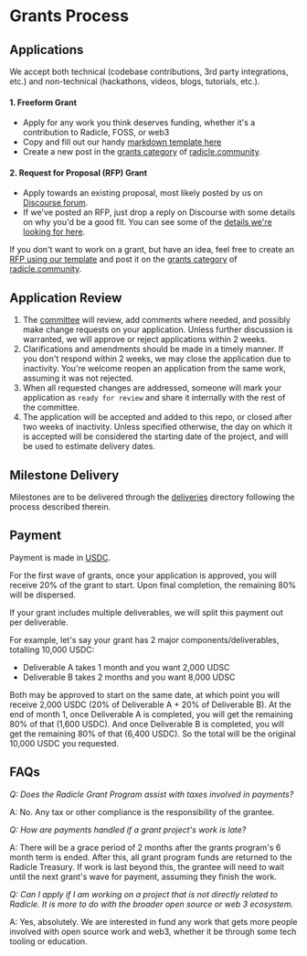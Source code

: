 # Grants Process

## Applications

We accept both technical (codebase contributions, 3rd party integrations, etc.) and non-technical (hackathons, videos, blogs, tutorials, etc.).

#### 1. Freeform Grant 
* Apply for any work you think deserves funding, whether it's a contribution to Radicle, FOSS, or web3 
* Copy and fill out our handy [markdown template here](https://raw.githubusercontent.com/radicle-dev/radicle-grants/main/grants/applications/template.md)
* Create a new post in the [grants category](https://radicle.community/c/grants/24) of [radicle.community](https://radicle.community/).

#### 2. Request for Proposal (RFP) Grant
* Apply towards an existing proposal, most likely posted by us on [Discourse forum](https://radicle.community/c/grants/24).
* If we've posted an RFP, just drop a reply on Discourse with some details on why you'd be a good fit. You can see some of the [details we're looking for here](https://raw.githubusercontent.com/radicle-dev/radicle-grants/main/grants/applications/template.md).

If you don't want to work on a grant, but have an idea, feel free to create an [RFP using our template](https://github.com/radicle-dev/radicle-grants/blob/main/rfps/template.md) and post it on the [grants category](https://radicle.community/c/grants/24) of [radicle.community](https://radicle.community/).

## Application Review

1.  The [committee](#radicle-grants-committee) will review, add comments where needed, and possibly make change
    requests on your application. Unless further discussion is warranted, we will approve or reject applications within 2 weeks.
2.  Clarifications and amendments should be made in a timely manner. If you don't respond within 2 weeks, we may close the application due to inactivity. You're welcome reopen an application from the same work, assuming it was not rejected.
3.  When all requested changes are addressed, someone will mark your application as `ready for review` and share it internally with the rest of the committee.
4.  The application will be accepted and added to this repo, or closed after two weeks of inactivity. Unless specified otherwise, the day on which it is accepted will be considered the starting date of the project, and will be used to estimate delivery dates.

## Milestone Delivery

Milestones are to be delivered through the [deliveries](https://github.com/radicle-dev/radicle-grants/tree/main/grants/milestone_deliveries) directory following the process described therein.

## Payment

Payment is made in [USDC](https://etherscan.io/token/0xa0b86991c6218b36c1d19d4a2e9eb0ce3606eb48).

For the first wave of grants, once your application is approved, you will receive 20% of the grant to start. Upon final completion, the remaining 80% will be dispersed. 

If your grant includes multiple deliverables, we will split this payment out per deliverable. 

For example, let's say your grant has 2 major components/deliverables, totalling 10,000 USDC: 
* Deliverable A takes 1 month and you want 2,000 UDSC
* Deliverable B takes 2 months and you want 8,000 UDSC

Both may be approved to start on the same date, at which point you will receive 2,000 USDC (20% of Deliverable A + 20% of Deliverable B). At the end of month 1, once Deliverable A is completed, you will get the remaining 80% of that (1,600 USDC). And once Deliverable B is completed, you will get the remaining 80% of that (6,400 USDC). So the total will be the original 10,000 USDC you requested.

## FAQs

*Q: Does the Radicle Grant Program assist with taxes involved in payments?*

A: No. Any tax or other compliance is the responsibility of the grantee.

*Q: How are payments handled if a grant project's work is late?*

A: There will be a grace period of 2 months after the grants program's 6 month term is ended. After this, all grant program funds are returned to the Radicle Treasury. If work is last beyond this, the grantee will need to wait until the next grant's wave for payment, assuming they finish the work. 

*Q: Can I apply if I am working on a project that is not directly related to Radicle. It is more to do with the broader open source or web 3 ecosystem.*

A: Yes, absolutely. We are interested in fund any work that gets more people involved with open source work and web3, whether it be through some tech tooling or education.

